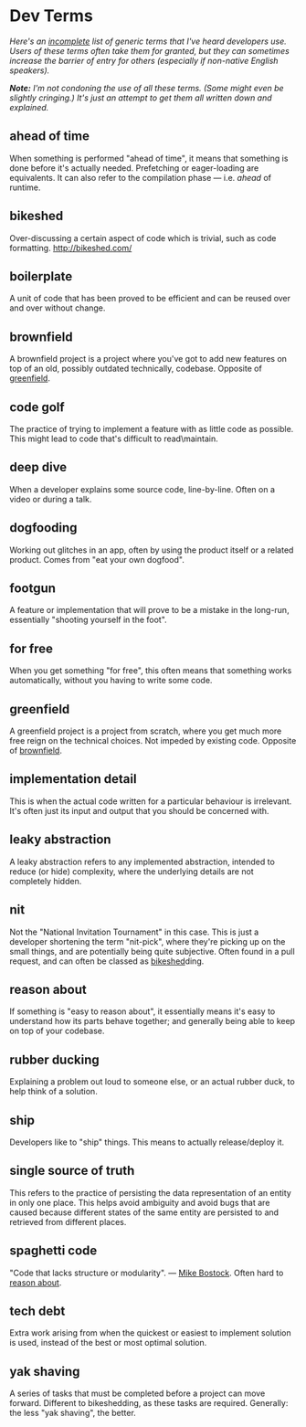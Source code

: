 # Dev Terms

*Here's an [incomplete](https://github.com/joecritch/dev-terms/pulls) list of generic terms that I've heard developers use. Users of these terms often take them for granted, but they can sometimes increase the barrier of entry for others (especially if non-native English speakers).*

***Note:** I'm not condoning the use of all these terms. (Some might even be slightly cringing.) It's just an attempt to get them all written down and explained.*

## ahead of time

When something is performed "ahead of time", it means that something is done before it's actually needed. Prefetching or eager-loading are equivalents. It can also refer to the compilation phase — i.e. *ahead* of runtime.

## bikeshed

Over-discussing a certain aspect of code which is trivial, such as code formatting. http://bikeshed.com/

## boilerplate

A unit of code that has been proved to be efficient and can be reused over and over without change.

## brownfield

A brownfield project is a project where you've got to add new features on top of an old, possibly outdated technically, codebase. Opposite of [greenfield](#greenfield).

## code golf

The practice of trying to implement a feature with as little code as possible. This might lead to code that's difficult to read\maintain.

## deep dive

When a developer explains some source code, line-by-line. Often on a video or during a talk.

## dogfooding

Working out glitches in an app, often by using the product itself or a related product. Comes from "eat your own dogfood".

## footgun

A feature or implementation that will prove to be a mistake in the long-run, essentially "shooting yourself in the foot".

## for free

When you get something "for free", this often means that something works automatically, without you having to write some code.

## greenfield

A greenfield project is a project from scratch, where you get much more free reign on the technical choices. Not impeded by existing code. Opposite of [brownfield](#brownfield).

## implementation detail

This is when the actual code written for a particular behaviour is irrelevant. It's often just its input and output that you should be concerned with.

## leaky abstraction

A leaky abstraction refers to any implemented abstraction, intended to reduce (or hide) complexity, where the underlying details are not completely hidden.

## nit

Not the "National Invitation Tournament" in this case. This is just a developer shortening the term "nit-pick", where they're picking up on the small things, and are potentially being quite subjective. Often found in a pull request, and can often be classed as [bikeshed](#bikeshed)ding.

## reason about

If something is "easy to reason about", it essentially means it's easy to understand how its parts behave together; and generally being able to keep on top of your codebase.

## rubber ducking

Explaining a problem out loud to someone else, or an actual rubber duck, to help think of a solution.

## ship

Developers like to "ship" things. This means to actually release/deploy it.

## single source of truth

This refers to the practice of persisting the data representation of an entity in only one place. This helps avoid ambiguity and avoid bugs that are caused because different states of the same entity are persisted to and retrieved from different places.

## spaghetti code

"Code that lacks structure or modularity". — [Mike Bostock](https://medium.com/@mbostock/a-better-way-to-code-2b1d2876a3a0). Often hard to [reason about](#reason-about).

## tech debt

Extra work arising from when the quickest or easiest to implement solution is used, instead of the best or most optimal solution.

## yak shaving

A series of tasks that must be completed before a project can move forward. Different to bikeshedding, as these tasks are required. Generally: the less "yak shaving", the better.
